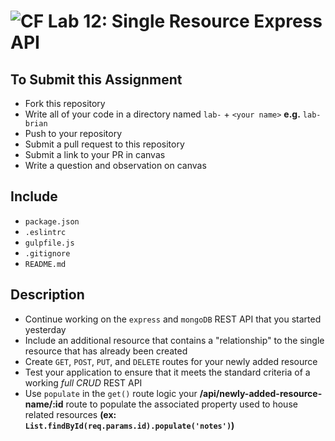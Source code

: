 ![CF](https://camo.githubusercontent.com/70edab54bba80edb7493cad3135e9606781cbb6b/687474703a2f2f692e696d6775722e636f6d2f377635415363382e706e67) Lab 12: Single Resource Express API
===

## To Submit this Assignment
  * Fork this repository
  * Write all of your code in a directory named `lab-` + `<your name>` **e.g.** `lab-brian`
  * Push to your repository
  * Submit a pull request to this repository
  * Submit a link to your PR in canvas
  * Write a question and observation on canvas

## Include
  * `package.json`
  * `.eslintrc`
  * `gulpfile.js`
  * `.gitignore`
  * `README.md`

## Description
  * Continue working on the `express` and `mongoDB` REST API that you started yesterday
  * Include an additional resource that contains a "relationship" to the single resource that has already been created
  * Create `GET`, `POST`, `PUT`, and `DELETE` routes for your newly added resource
  * Test your application to ensure that it meets the standard criteria of a working *full CRUD* REST API
  * Use `populate` in the `get()` route logic your  **/api/newly-added-resource-name/:id** route to populate the associated property used to house related resources **(ex: `List.findById(req.params.id).populate('notes')`)**
